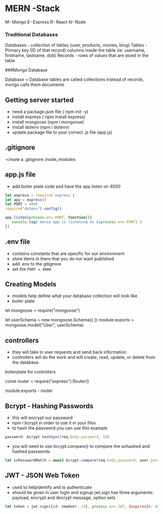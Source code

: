 # MERN -Stack
M- Mongo
E- Express
R- React
N- Node

### Traditional Databases
Databases - collection of tables (user, products, movies, blog)
Tables - Primary key (ID of that record) columns inside the table (ie: username, firstname, lastname, dob)
Records - rows of values that are stoed in the table 

###Mongo Database

Database = Database
tables are called collections
instead of records, mongo calls them documents

## Getting server started 
- need a package.json file (`npm init -y)
- install express (`npm install express)
- install mongoose (npm i mongoose)
- install dotenv (npm i dotenv)
- update package file to your correct .js file (app.js)

##  .gitignore
-create a .gitignore
/node_modules

## app.js file
- add boiler plate code and have the app listen on 4000
 ```js
let express = require(`express`)
let app = express()
let PORT = 4000
require("dotenv").config()

app.listen(process.env.PORT, function(){
    console.log(`movie app is listening on ${process.env.PORT}`)
})
```
## .env file
- contains constants that are specific for our environment
- store items in there that you do not want published 
- add .env to the gitignore
- set the `PORT = 4000`  

## Creating Models
- models help define what your database collection will look like
- boiler plate

let mongoose = require("mongoose")

let userSchema  = new mongoose.Schema({
})
module.exports = mongoose.model("User", userSchema)

## controllers 
- they will take in user requests and send back information
- controllers will do the work and will create, read, update, or delete from the database.


boilerplate for controllers

const router = require("express").Router()



module.exports - router


## Bcrypt - Hashing Passwords
- this will encrypt our password
- npm i bcrypt in order to use it in your files
- to hash the password you can use this example
```js
password: bcrypt.hashSync(req.body.password, 10)
```
- you will need to use bcrypt.compare() to compare the unhashed and hashed passwords
```js
let isPasswordMatch = await bcrypt.compare(req.body.password, user.password)
```

## JWT - JSON Web Token
- used to helpidentify and to authenticate
- should be given in user login and signup
jwt.sign has three arguments: payload, encrypt and decrypt message, option sets

```js
let token = jwt.sign({id: newUser._id}, process.env.JWT, {expiresIn: 60*60*24})
```
